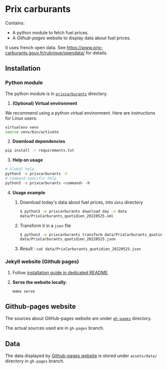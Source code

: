 # Prix carburants

Contains:
- A python module to fetch fuel prices.
- A *Github-pages* website to display data about fuel prices.

It uses french open data. See https://www.prix-carburants.gouv.fr/rubrique/opendata/ for details.

## Installation

### Python module

The python module is in [`prixcarburants`](prixcarburants/) directory.

1. **(Optional) Virtual environment**

We recommend using a python virtual environment. Here are instructions for Linux users:

```bash
virtualenv venv
source venv/bin/activate
```

2. **Download dependencies**

```bash
pip install -r requirements.txt
```

3. **Help on usage**

```bash
# Global help
python3 -m prixcarburants -h
# Command-specific help
python3 -m prixcarburants <command> -h
```

4. **Usage example**

   1. Download today's data about fuel prices, into `data` directory

       ```bash
       $ python3 -m prixcarburants download day -o data
       data/PrixCarburants_quotidien_20220525.xml
       ```

   2. Transform it in a `json` file

       ```bash
       $ python3 -m prixcarburants transform data/PrixCarburants_quotidien_20220525.xml
       data/PrixCarburants_quotidien_20220525.json
       ```

   3. *Result* : `cat data/PrixCarburants_quotidien_20220525.json`


### Jekyll website (Github pages)

1. Follow [installation guide in dedicated README](docs/Github_pages.md#installation).

2. **Serve the website locally**:

    ```
    make serve
    ```

## Github-pages website

The sources about GitHub-pages website are under [`gh-pages`](gh-pages/) directory.

The actual sources used are in `gh-pages` branch.

## Data

The data displayed by [Github-pages website](#github-pages-website) is stored under `assets/data/` directory in `gh-pages` branch.
